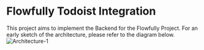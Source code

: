 # Flowfully Todoist Integration


This project aims to implement the Backend for the Flowfully Project.
For an early sketch of the architecture, please refer to the diagram below.
![Architecture-1](https://user-images.githubusercontent.com/47107890/191998811-78e37add-4aea-4e79-abb2-3d43f31ca51d.jpg)
